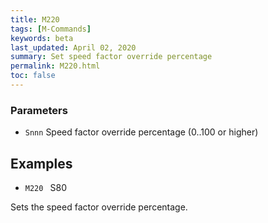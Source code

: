 ```yaml
---
title: M220
tags: [M-Commands] 
keywords: beta 
last_updated: April 02, 2020 
summary: Set speed factor override percentage 
permalink: M220.html
toc: false 
---
```



### Parameters

* `Snnn` Speed factor override percentage (0..100 or higher)

## Examples

* ` M220  ` S80

Sets the speed factor override percentage.

